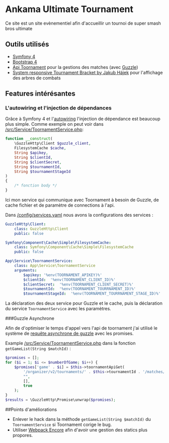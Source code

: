 # Ankama Ultimate Tournament

Ce site est un site evènementiel afin d'accueillir un tournoi de super smash bros ultimate

## Outils utilisés
* [Symfony 4](https://symfony.com/4)
* [Bootstrap 4](https://getbootstrap.com/)
* [Api Toornament](https://developer.toornament.com/v2/overview/get-started) pour la gestions des matches (avec [Guzzle](http://docs.guzzlephp.org/en/stable/))
* [System responsive Tournament Bracket by Jakub Hájek](https://codepen.io/jimmyhayek/pen/yJkdEB) pour l'affichage des arbres de combats

## Features intérésantes

### L'autowiring et l'injection de dépendances

Grâce à Symfony 4 et l'[autowiring](https://symfony.com/doc/current/service_container/autowiring.html) l'injection de dépendance est beaucoup plus simple.
Comme exemple on peut voir dans [/src/Service/ToornamentService.php](https://github.com/misterjj/tournoi/blob/master/src/Service/ToornamentService.php):

```php
function __construct(
    \GuzzleHttp\Client $guzzle_client,
    FilesystemCache $cache,
    String $apikey,
    String $clientId,
    String $clientSecret,
    String $tournamentId,
    String $tournamentStageId
)
{
    /* fonction body */
}
```

Ici mon service qui communique avec Toornament à besoin de Guzzle, de cache fichier et de paramètre de connections à l'api.

Dans [/config/services.yaml](https://github.com/misterjj/tournoi/blob/master/config/services.yaml) nous avons la configurations des services :
```yaml
GuzzleHttp\Client:
    class: GuzzleHttp\Client
    public: false

Symfony\Component\Cache\Simple\FilesystemCache:
    class: Symfony\Component\Cache\Simple\FilesystemCache
    public: false

App\Service\ToornamentService:
    class: App\Service\ToornamentService
    arguments:
        $apikey: '%env(TOORNAMENT_APIKEY)%'
        $clientId:  '%env(TOORNAMENT_CLIENT_ID)%'
        $clientSecret:  '%env(TOORNAMENT_CLIENT_SECRET)%'
        $tournamentId:  '%env(TOORNAMENT_TOURRNAMENT_ID)%'
        $tournamentStageId:  '%env(TOORNAMENT_TOURRNAMENT_STAGE_ID)%'
```
La déclaration des deux service pour Guzzle et le cache, puis la déclaration du service ``ToornamentService`` avec les paramètres.

###Guzzle Asynchrone

Afin de d'optimiser le temps d'appel vers l'api de toornament j'ai utilisé le système de [requête asynchrone de guzzle](http://mcamuzat.github.io/blog/2015/09/21/guzzle-asynchrone-avec-les-promises/) avec les promises.

Example  [/src/Service/ToornamentService.php](https://github.com/misterjj/tournoi/blob/master/src/Service/ToornamentService.php) dans la fonction ``getGameList(String $matchId)`` :

```php
$promises = [];
for ($i = 1; $i <= $numberOfGame; $i++) {
    $promises['game' . $i] = $this->toornamentApiGet(
        '/organizer/v2/tournaments/' . $this->tournamentId . '/matches/' . $matchId . '/games/' . $i,
        "",
        [],
        true
    );
}
$results = \GuzzleHttp\Promise\unwrap($promises);
```

##Points d'améliorations
* Enlever le hack dans la méthode ``getGameList(String $matchId)`` du ``ToornamentService`` si Toornament corige le bug.
* Utiliser [Webpack Encore](https://symfony.com/doc/current/frontend.html) afin d'avoir une gestion des statics plus propores.